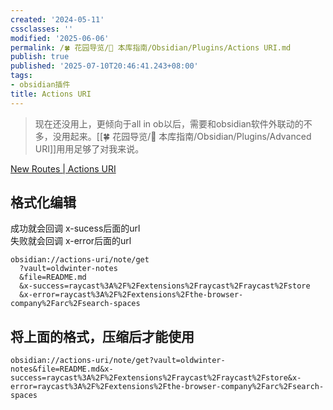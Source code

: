 ```yaml
---
created: '2024-05-11'
cssclasses: ''
modified: '2025-06-06'
permalink: /🍀 花园导览/🧰 本库指南/Obsidian/Plugins/Actions URI.md
publish: true
published: '2025-07-10T20:46:41.243+08:00'
tags:
- obsidian插件
title: Actions URI
---
```

> 现在还没用上，更倾向于all in ob以后，需要和obsidian软件外联动的不多，没用起来。[[🍀 花园导览/🧰 本库指南/Obsidian/Plugins/Advanced URI]]用用足够了对我来说。

[New Routes | Actions URI](https://zottmann.dev/obsidian-actions-uri/routes/)

## 格式化编辑

成功就会回调 x-sucess后面的url  
失败就会回调 x-error后面的url

```
obsidian://actions-uri/note/get
  ?vault=oldwinter-notes
  &file=README.md
  &x-success=raycast%3A%2F%2Fextensions%2Fraycast%2Fraycast%2Fstore
  &x-error=raycast%3A%2F%2Fextensions%2Fthe-browser-company%2Farc%2Fsearch-spaces
```

## 将上面的格式，压缩后才能使用

```
obsidian://actions-uri/note/get?vault=oldwinter-notes&file=README.md&x-success=raycast%3A%2F%2Fextensions%2Fraycast%2Fraycast%2Fstore&x-error=raycast%3A%2F%2Fextensions%2Fthe-browser-company%2Farc%2Fsearch-spaces
```
